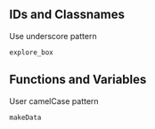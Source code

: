 ## IDs and Classnames

Use underscore pattern

```
explore_box
```

## Functions and Variables 

User camelCase pattern

```
makeData
```
